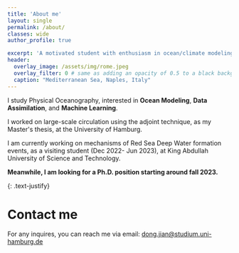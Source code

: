 ```yaml
---
title: 'About me'
layout: single
permalink: /about/
classes: wide
author_profile: true

excerpt: 'A motivated student with enthusiasm in ocean/climate modeling.'
header:
  overlay_image: /assets/img/rome.jpeg
  overlay_filter: 0 # same as adding an opacity of 0.5 to a black background
  caption: "Mediterranean Sea, Naples, Italy"
---
```

I study Physical Oceanography, interested in **Ocean Modeling**, **Data Assimilation**, and **Machine Learning**.


I worked on large-scale circulation using the adjoint technique, as my Master's thesis, at the University of Hamburg.

I am currently working on mechanisms of Red Sea Deep Water formation events, as a visiting student (Dec 2022- Jun 2023), at King Abdullah University of Science and Technology.


**Meanwhile, I am looking for a Ph.D. position starting around fall 2023.**

<!--I started studying Oceanography in China, where I gained an overview of ocean and climate science. My bachelor thesis was about **coastline evolution analysis using Remote Sensing and Geographic Information Systems**. Then I continued an academic path during the time of the pandemic, I was enrolled in a master’s program in Ocean and Climate Physics at the University of Hamburg, Germany, where I deepened my knowledge in physical oceanography and climate science and focused my expertise on modeling. One year later, I moved to Utrecht, Netherlands, where I enhanced my skills in ocean-climate modeling and data analysis. Now I am near the end of my master’s program, working on my master thesis on **sea-level variability under a strong warming scenario, with a focus on the Southern Ocean, using the Adjoint Method**.-->


{: .text-justify}
# Contact me
For any inquires, you can reach me via email: <dong.jian@studium.uni-hamburg.de>



